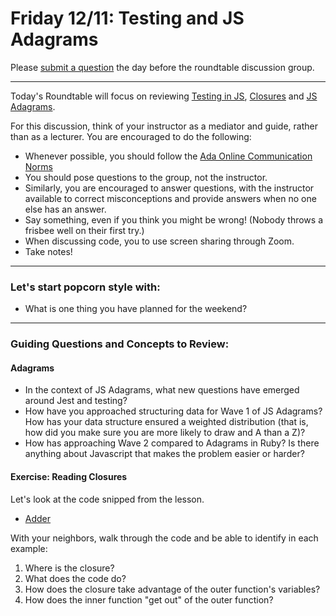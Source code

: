 # Friday 12/11: Testing and JS Adagrams

Please [submit a question](https://airtable.com/shrOEPwWbMZXxXlTt) the day before the roundtable discussion group.

---

Today's Roundtable will focus on reviewing [Testing in JS](https://learn-2.galvanize.com/cohorts/2036/blocks/1038/content_files/01-js-week-1/js-testing.md), [Closures](https://learn-2.galvanize.com/cohorts/2036/blocks/1038/content_files/01-js-week-1/closures-intro.md) and [JS Adagrams](https://learn-2.galvanize.com/cohorts/2036/blocks/1038/content_files/01-js-week-1/js-adagrams.checkpoint.md?assessment=true).

For this discussion, think of your instructor as a mediator and guide, rather than as a lecturer. You are encouraged to do the following:

* Whenever possible, you should follow the [Ada Online Communication Norms](https://learn-2.galvanize.com/cohorts/2036/blocks/882/content_files/00-welcome-to-ada/02-wk01-online-communication-norms.md)
* You should pose questions to the group, not the instructor.
* Similarly, you are encouraged to answer questions, with the instructor available to correct misconceptions and provide answers when no one else has an answer.
* Say something, even if you think you might be wrong! (Nobody throws a frisbee well on their first try.)
* When discussing code, you to use screen sharing through Zoom.
* Take notes!

---

### Let's start popcorn style with:
* What is one thing you have planned for the weekend?


---

### Guiding Questions and Concepts to Review:

#### Adagrams
* In the context of JS Adagrams, what new questions have emerged around Jest and testing?
* How have you approached structuring data for Wave 1 of JS Adagrams? How has your data structure ensured a weighted distribution (that is, how did you make sure you are more likely to draw and A than a Z)?
* How has approaching Wave 2 compared to Adagrams in Ruby? Is there anything about Javascript that makes the problem easier or harder?

#### Exercise: Reading Closures

Let's look at the code snipped from the lesson.

- [Adder](https://repl.it/@adadev/Closures-Example-Adder)

With your neighbors, walk through the code and be able to identify in each example:
1. Where is the closure?
1. What does the code do?
1. How does the closure take advantage of the outer function's variables?
1. How does the inner function "get out" of the outer function?